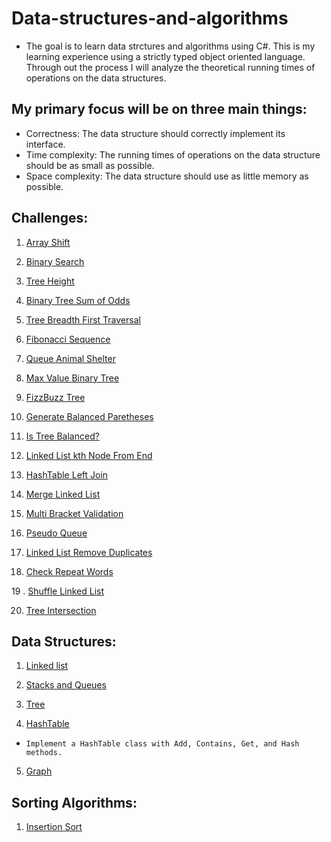 # Data-structures-and-algorithms

* The goal is to learn data strctures and algorithms using C#. This is my learning experience using a strictly typed object oriented language. Through out the process I will analyze the theoretical running times of operations on the data structures.

## My primary focus will be on three main things:
* Correctness: The data structure should correctly implement its interface.
* Time complexity: The running times of operations on the data structure should be as small as possible.
* Space complexity: The data structure should use as little memory as possible.

## Challenges:
1. [Array Shift](Challenges/ArrayShift/README.md)

2. [Binary Search](Challenges/BinarySearch/README.md)

3. [Tree Height](Challenges/BinaryTreeHeight/README.md)

4. [Binary Tree Sum of Odds](Challenges/BinaryTreeSumOfOdds/README.md)

5. [Tree Breadth First Traversal](Challenges/BreadthFirstSearch/README.md)

6. [Fibonacci Sequence](Challenges/Fibonacci/README.md)

7. [Queue Animal Shelter](Challenges/FifoAnimalShelter/README.md)

8. [Max Value Binary Tree](Challenges/FindMaxValueBinaryTree/README.md)

9. [FizzBuzz Tree](Challenges/FizzBuzzTree/README.md)

10. [Generate Balanced Paretheses](Challenges/GenerateBalancedParethesesCombinations/BalancedParenthe)

11. [Is Tree Balanced?](Challenges/IsBinaryTreeBalanced/README.md)

12. [Linked List kth Node From End](Challenges/KthNodeFromEnd/README.md)

13. [HashTable Left Join](Challenges/LeftJoin/README.md)

14. [Merge Linked List](Challenges/MergeLinkedList/README.md)

15. [Multi Bracket Validation](Challenges/MultiBracketValidation/README.md)

16. [Pseudo Queue](Challenges/PseudoQueue/README.md)

17. [Linked List Remove Duplicates](Challenges/RemoveDuplicatesLinkedList/README.md)

18. [Check Repeat Words](Challenges/RepeatWord/README.md)

19 . [Shuffle Linked List](Challenges/ShuffleLinkedList/README.md)

20. [Tree Intersection](Challenges/TreeIntersection/README.md)


## Data Structures:
1. [Linked list](Data-Structures/LinkedList/README.md)

2. [Stacks and Queues](Data-Structures/StacksAndQueues/README.md)

3. [Tree](Data-Structures/tree/README.md)

4. [HashTable](Data-Structures/Hashtables/README.md)
- `Implement a HashTable class with Add, Contains, Get, and Hash methods. `

5. [Graph](Data-Structures/Graph/README.md)


## Sorting Algorithms:

1. [Insertion Sort](Sorting_Algorithms/InsertionSort/README.md)
